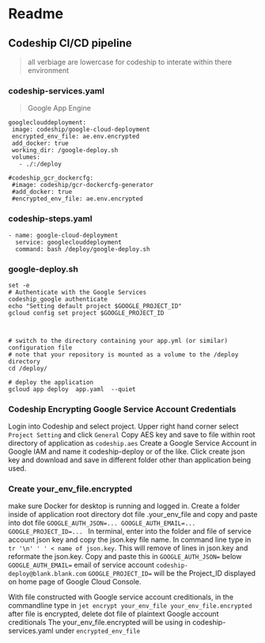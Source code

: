 # Readme
## Codeship CI/CD pipeline 
 > all verbiage are lowercase for codeship to interate within there environment
### codeship-services.yaml 
> Google App Engine

 ```
googleclouddeployment:
  image: codeship/google-cloud-deployment
  encrypted_env_file: ae.env.encrypted
  add_docker: true
  working_dir: /google-deploy.sh
  volumes:
    - ./:/deploy

#codeship_gcr_dockercfg:
  #image: codeship/gcr-dockercfg-generator
  #add_docker: true
  #encrypted_env_file: ae.env.encrypted
``` 
### codeship-steps.yaml
```
- name: google-cloud-deployment
  service: googleclouddeployment
  command: bash /deploy/google-deploy.sh
```

### google-deploy.sh 
```#!/bin/bash
set -e
# Authenticate with the Google Services
codeship_google authenticate
echo "Setting default project $GOOGLE_PROJECT_ID"
gcloud config set project $GOOGLE_PROJECT_ID



# switch to the directory containing your app.yml (or similar) configuration file
# note that your repository is mounted as a volume to the /deploy directory
cd /deploy/

# deploy the application
gcloud app deploy  app.yaml  --quiet
```
### Codeship Encrypting Google Service Account Credentials  
Login into Codeship and select project. Upper right hand corner select `Project Setting` and click `General`
Copy AES key and save to file within root directory of application as `codeship.aes`
Create a Google Service Account in Google IAM and name it codeship-deploy or of the like. Click create json key and download 
and save in different folder other than application being used. 
### Create your_env_file.encrypted
make sure Docker for desktop is running and logged in. Create a folder inside of application root directory dot file .your_env_file
and copy and paste into dot file
`GOOGLE_AUTH_JSON=...
GOOGLE_AUTH_EMAIL=...
GOOGLE_PROJECT_ID=...
`
In terminal, enter into the folder and file of service account json key and copy the json.key file name. 
In command line type in `tr '\n' ' ' < name of json.key`. This will remove of lines in json.key and reformate the json.key. 
Copy and paste this in `GOOGLE_AUTH_JSON=` below `GOOGLE_AUTH_EMAIL=` email of service account `codeship-deploy@blank.blank.com`
`GOOGLE_PROJECT_ID=` will be the Project_ID displayed on home page of Google Cloud Console. 

With file constructed with Google service account creditionals, in the commandline type in 
`jet encrypt your_env_file your_env_file.encrypted` after file is encrypted, delete dot file of plaintext Google account creditionals
The your_env_file.encrypted will be using in codeship-services.yaml under `encrypted_env_file`

